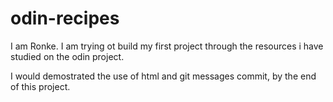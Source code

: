 # odin-recipes
I am Ronke. I am trying ot build my first project through the resources i have studied on the odin project.

I would demostrated the use of html and git messages commit, by the end of this project.